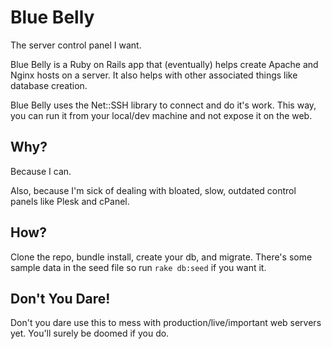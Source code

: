 Blue Belly
=====

The server control panel I want. 

Blue Belly is a Ruby on Rails app that (eventually) helps create Apache and Nginx hosts on a server. It also helps with other associated things like database creation. 

Blue Belly uses the Net::SSH library to connect and do it's work. This way, you can run it from your local/dev machine and not expose it on the web.

Why?
-----

Because I can.

Also, because I'm sick of dealing with bloated, slow, outdated control panels like Plesk and cPanel. 

How? 
-----

Clone the repo, bundle install, create your db, and migrate. There's some sample data in the seed file so run `rake db:seed` if you want it. 

Don't You Dare!
-----

Don't you dare use this to mess with production/live/important web servers yet. You'll surely be doomed if you do. 